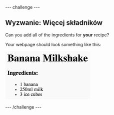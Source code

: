 \--- challenge \---

## Wyzwanie: Więcej składników

Can you add all of the ingredients for **your** recipe?

Your webpage should look something like this:

![zrzut ekranu](images/recipe-more-ingredients.png)

\--- /challenge \---